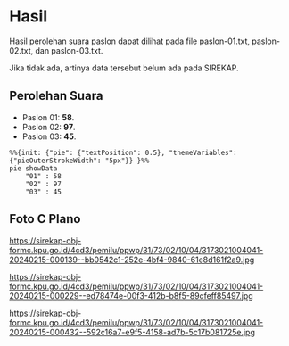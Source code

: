 # Hasil

Hasil perolehan suara paslon dapat dilihat pada file paslon-01.txt, paslon-02.txt, dan paslon-03.txt.

Jika tidak ada, artinya data tersebut belum ada pada SIREKAP.

## Perolehan Suara

 * Paslon 01: **58**.
 * Paslon 02: **97**.
 * Paslon 03: **45**.

```mermaid
%%{init: {"pie": {"textPosition": 0.5}, "themeVariables": {"pieOuterStrokeWidth": "5px"}} }%%
pie showData
    "01" : 58
    "02" : 97
    "03" : 45
```
## Foto C Plano

https://sirekap-obj-formc.kpu.go.id/4cd3/pemilu/ppwp/31/73/02/10/04/3173021004041-20240215-000139--bb0542c1-252e-4bf4-9840-61e8d161f2a9.jpg

https://sirekap-obj-formc.kpu.go.id/4cd3/pemilu/ppwp/31/73/02/10/04/3173021004041-20240215-000229--ed78474e-00f3-412b-b8f5-89cfeff85497.jpg

https://sirekap-obj-formc.kpu.go.id/4cd3/pemilu/ppwp/31/73/02/10/04/3173021004041-20240215-000432--592c16a7-e9f5-4158-ad7b-5c17b081725e.jpg
